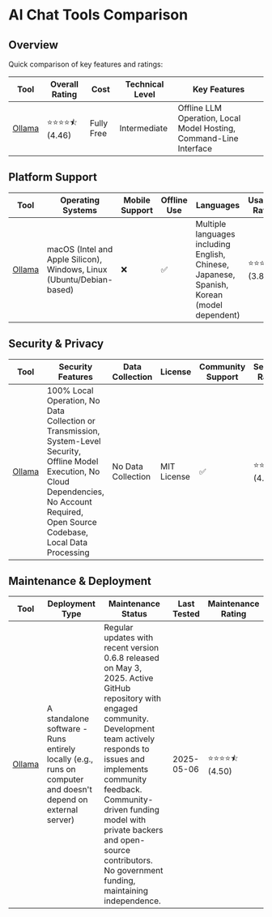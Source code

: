 # AI Chat Tools Comparison
## Overview
Quick comparison of key features and ratings:

| Tool | Overall Rating | Cost | Technical Level | Key Features |
|------|----------------|------|-----------------|--------------|
| [Ollama](https://ollama.com/) | ⭐⭐⭐⭐⯪ (4.46) | Fully Free | Intermediate | Offline LLM Operation, Local Model Hosting, Command-Line Interface |

## Platform Support
| Tool | Operating Systems | Mobile Support | Offline Use | Languages | Usability Rating |
|------|------------------|----------------|--------------|-----------|------------------|
| [Ollama](https://ollama.com/) | macOS (Intel and Apple Silicon), Windows, Linux (Ubuntu/Debian-based) | ❌ | ✅ | Multiple languages including English, Chinese, Japanese, Spanish, Korean (model dependent) | ⭐⭐⭐⯪☆ (3.80) |

## Security & Privacy
| Tool | Security Features | Data Collection | License | Community Support | Security Rating |
|------|-------------------|-----------------|----------|------------------|----------------|
| [Ollama](https://ollama.com/) | 100% Local Operation, No Data Collection or Transmission, System-Level Security, Offline Model Execution, No Cloud Dependencies, No Account Required, Open Source Codebase, Local Data Processing | No Data Collection | MIT License | ✅ | ⭐⭐⭐⭐⯪ (4.80) |

## Maintenance & Deployment
| Tool | Deployment Type | Maintenance Status | Last Tested | Maintenance Rating |
|------|----------------|-------------------|-------------|-------------------|
| [Ollama](https://ollama.com/) | A standalone software - Runs entirely locally (e.g., runs on computer and doesn't depend on external server) | Regular updates with recent version 0.6.8 released on May 3, 2025. Active GitHub repository with engaged community. Development team actively responds to issues and implements community feedback. Community-driven funding model with private backers and open-source contributors. No government funding, maintaining independence. | 2025-05-06 | ⭐⭐⭐⭐⯪ (4.50) |
